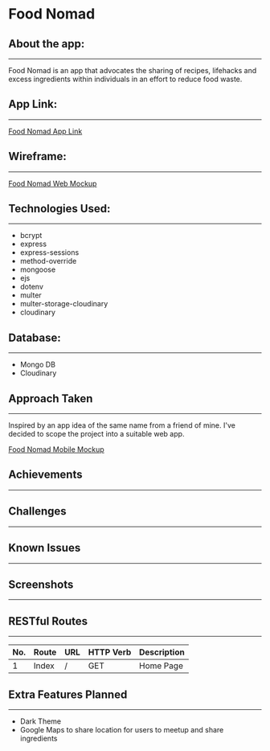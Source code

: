 # Food Nomad

## About the app:

---

Food Nomad is an app that advocates the sharing of recipes, lifehacks and excess ingredients within individuals in an effort to reduce food waste.

## App Link:

---

[Food Nomad App Link](https://food-nomad.herokuapp.com/)

## Wireframe:

---

[Food Nomad Web Mockup](https://www.figma.com/proto/UcZCNESBlWCKz99K9GHzox/Food-Nomad-Web-App?node-id=1%3A2&scaling=min-zoom)

## Technologies Used:

---

- bcrypt
- express
- express-sessions
- method-override
- mongoose
- ejs
- dotenv
- multer
- multer-storage-cloudinary
- cloudinary

## Database:

---

- Mongo DB
- Cloudinary

## Approach Taken

---

Inspired by an app idea of the same name from a friend of mine. I've decided to scope the project into a suitable web app.

[Food Nomad Mobile Mockup](https://www.figma.com/proto/qCspl4i1uAYmXkwF9xs2H7/Food_Nomad_Final?node-id=45%3A0&scaling=scale-down)

## Achievements

---

## Challenges

---

## Known Issues

---

## Screenshots

---

## RESTful Routes

---

| No. | Route | URL | HTTP Verb | Description |
| --- | ----- | --- | --------- | ----------- |
| 1   | Index | /   | GET       | Home Page   |

## Extra Features Planned

---

- Dark Theme
- Google Maps to share location for users to meetup and share ingredients
